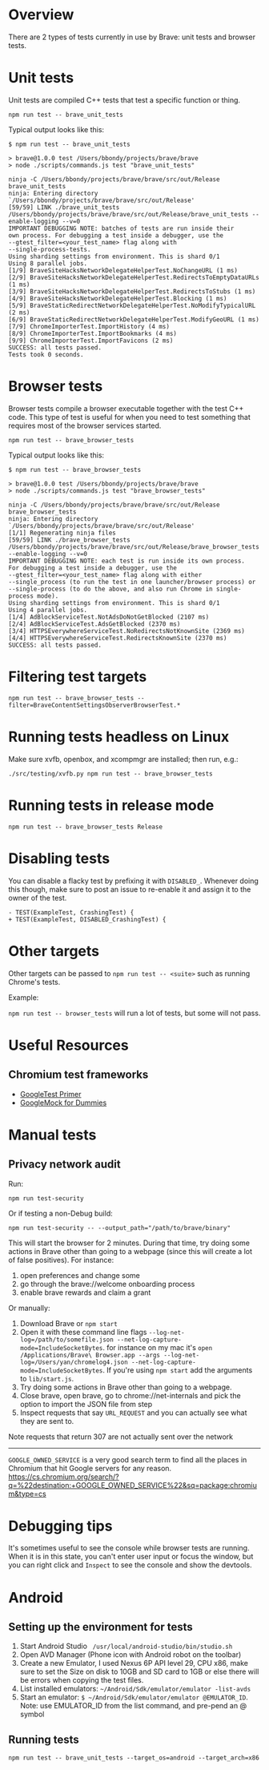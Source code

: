 # Overview

There are 2 types of tests currently in use by Brave: unit tests and browser tests.

# Unit tests

Unit tests are compiled C++ tests that test a specific function or thing.

```
npm run test -- brave_unit_tests
```

Typical output looks like this:


```
$ npm run test -- brave_unit_tests

> brave@1.0.0 test /Users/bbondy/projects/brave/brave
> node ./scripts/commands.js test "brave_unit_tests"

ninja -C /Users/bbondy/projects/brave/brave/src/out/Release brave_unit_tests
ninja: Entering directory `/Users/bbondy/projects/brave/brave/src/out/Release'
[59/59] LINK ./brave_unit_tests
/Users/bbondy/projects/brave/brave/src/out/Release/brave_unit_tests --enable-logging --v=0
IMPORTANT DEBUGGING NOTE: batches of tests are run inside their
own process. For debugging a test inside a debugger, use the
--gtest_filter=<your_test_name> flag along with
--single-process-tests.
Using sharding settings from environment. This is shard 0/1
Using 8 parallel jobs.
[1/9] BraveSiteHacksNetworkDelegateHelperTest.NoChangeURL (1 ms)
[2/9] BraveSiteHacksNetworkDelegateHelperTest.RedirectsToEmptyDataURLs (1 ms)
[3/9] BraveSiteHacksNetworkDelegateHelperTest.RedirectsToStubs (1 ms)
[4/9] BraveSiteHacksNetworkDelegateHelperTest.Blocking (1 ms)
[5/9] BraveStaticRedirectNetworkDelegateHelperTest.NoModifyTypicalURL (2 ms)
[6/9] BraveStaticRedirectNetworkDelegateHelperTest.ModifyGeoURL (1 ms)
[7/9] ChromeImporterTest.ImportHistory (4 ms)
[8/9] ChromeImporterTest.ImportBookmarks (4 ms)
[9/9] ChromeImporterTest.ImportFavicons (2 ms)
SUCCESS: all tests passed.
Tests took 0 seconds.
```

# Browser tests

Browser tests compile a browser executable together with the test C++ code.  This type of test is useful for when you need to test something that requires most of the browser services started.

```
npm run test -- brave_browser_tests
```

Typical output looks like this:

```
$ npm run test -- brave_browser_tests

> brave@1.0.0 test /Users/bbondy/projects/brave/brave
> node ./scripts/commands.js test "brave_browser_tests"

ninja -C /Users/bbondy/projects/brave/brave/src/out/Release brave_browser_tests
ninja: Entering directory `/Users/bbondy/projects/brave/brave/src/out/Release'
[1/1] Regenerating ninja files
[59/59] LINK ./brave_browser_tests
/Users/bbondy/projects/brave/brave/src/out/Release/brave_browser_tests --enable-logging --v=0
IMPORTANT DEBUGGING NOTE: each test is run inside its own process.
For debugging a test inside a debugger, use the
--gtest_filter=<your_test_name> flag along with either
--single_process (to run the test in one launcher/browser process) or
--single-process (to do the above, and also run Chrome in single-process mode).
Using sharding settings from environment. This is shard 0/1
Using 4 parallel jobs.
[1/4] AdBlockServiceTest.NotAdsDoNotGetBlocked (2107 ms)
[2/4] AdBlockServiceTest.AdsGetBlocked (2370 ms)
[3/4] HTTPSEverywhereServiceTest.NoRedirectsNotKnownSite (2369 ms)
[4/4] HTTPSEverywhereServiceTest.RedirectsKnownSite (2370 ms)
SUCCESS: all tests passed.
```
# Filtering test targets

`npm run test -- brave_browser_tests --filter=BraveContentSettingsObserverBrowserTest.*`

# Running tests headless on Linux

Make sure xvfb, openbox, and xcompmgr are installed; then run, e.g.:

`./src/testing/xvfb.py npm run test -- brave_browser_tests`

# Running tests in release mode

`npm run test -- brave_browser_tests Release`

# Disabling tests

You can disable a flacky test by prefixing it with `DISABLED_`.  Whenever doing this though, make sure to post an issue to re-enable it and assign it to the owner of the test. 

```
- TEST(ExampleTest, CrashingTest) {
+ TEST(ExampleTest, DISABLED_CrashingTest) {
```

# Other targets

Other targets can be passed to `npm run test -- <suite>` such as running Chrome's tests.

Example:

`npm run test -- browser_tests` will run a lot of tests, but some will not pass.

# Useful Resources

## Chromium test frameworks

- [GoogleTest Primer](https://github.com/google/googletest/blob/master/googletest/docs/primer.md)
- [GoogleMock for Dummies](https://github.com/google/googletest/blob/master/googlemock/docs/ForDummies.md)

# Manual tests

## Privacy network audit

Run:

`npm run test-security`

Or if testing a non-Debug build:

`npm run test-security -- --output_path="/path/to/brave/binary"`

This will start the browser for 2 minutes. During that time, try doing some actions in Brave other than going to a webpage (since this will create a lot of false positives). For instance:
1. open preferences and change some
2. go through the brave://welcome onboarding process
3. enable brave rewards and claim a grant


Or manually:

1. Download Brave or `npm start`
2. Open it with these command line flags `--log-net-log=/path/to/somefile.json --net-log-capture-mode=IncludeSocketBytes`. for instance on my mac it's `open /Applications/Brave\ Browser.app --args --log-net-log=/Users/yan/chromelog4.json --net-log-capture-mode=IncludeSocketBytes`.  If you're using `npm start` add the arguments to `lib/start.js`.
3. Try doing some actions in Brave other than going to a webpage.
4. Close brave, open brave, go to chrome://net-internals and pick the option to import the JSON file from step 
5. Inspect requests that say `URL_REQUEST` and you can actually see what they are sent to.

Note requests that return 307 are not actually sent over the network

---

`GOOGLE_OWNED_SERVICE` is a very good search term to find all the places in Chromium that hit Google servers for any reason. https://cs.chromium.org/search/?q=%22destination:+GOOGLE_OWNED_SERVICE%22&sq=package:chromium&type=cs


# Debugging tips

It's sometimes useful to see the console while browser tests are running.  When it is in this state, you can't enter user input or focus the window, but you can right click and `Inspect` to see the console and show the devtools.

# Android

## Setting up the environment for tests

1. Start Android Studio ` /usr/local/android-studio/bin/studio.sh`
2. Open AVD Manager (Phone icon with Android robot on the toolbar)
3. Create a new Emulator, I used Nexus 6P API level 29, CPU x86, make sure to set the Size on disk to 10GB and SD card to 1GB or else there will be errors when copying the test files.
4. List installed emulators: `~/Android/Sdk/emulator/emulator -list-avds`
5. Start an emulator: `$ ~/Android/Sdk/emulator/emulator @EMULATOR_ID`. Note: use EMULATOR_ID from the list command, and pre-pend an @ symbol

## Running tests

`npm run test -- brave_unit_tests --target_os=android --target_arch=x86`